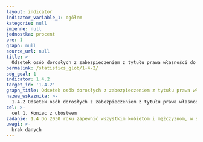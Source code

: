 ```yaml
---
layout: indicator
indicator_variable_1: ogółem
kategorie: null
zmienne: null
jednostka: procent
pre: 1
graph: null
source_url: null
title: >-
  Odsetek osób dorosłych z zabezpieczeniem z tytułu prawa własności do gruntów z prawnie uznaną dokumentacją, którzy postrzegają swoje prawa do ziemi jako zabezpieczone, wg płci oraz typu własności
permalink: /statistics_glob/1-4-2/
sdg_goal: 1
indicator: 1.4.2
target_id: '1.4.2'
graph_title: Odsetek osób dorosłych z zabezpieczeniem z tytułu prawa własności do gruntów z prawnie uznaną dokumentacją, którzy postrzegają swoje prawa do ziemi jako zabezpieczone, wg płci oraz typu własności
nazwa_wskaznika: >-
  1.4.2 Odsetek osób dorosłych z zabezpieczeniem z tytułu prawa własności do gruntów z prawnie uznaną dokumentacją, którzy postrzegają swoje prawa do ziemi jako zabezpieczone, wg płci oraz typu własności
cel: >-
  cel 1. Koniec z ubóstwem
zadanie: 1.4 Do 2030 roku zapewnić wszystkim kobietom i mężczyznom, w szczególności osobom ubogim i szczególnie podatnym na zagrożenia, równe prawa w dostępie do zasobów gospodarczych oraz podstawowych usług, prawo do własności i sprawowania kontroli nad gruntami i innym mieniem, prawo dziedziczenia, dostęp do stosownych nowych technologii oraz usług finansowych, w tym mikrofinansowania
uwagi: >-
  brak danych
---
```

